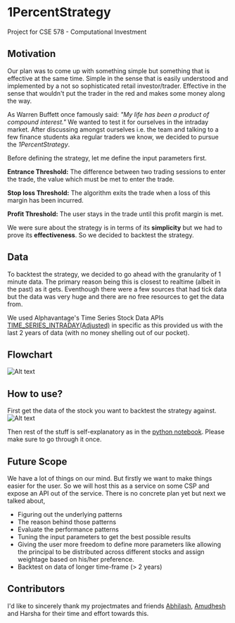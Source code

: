 # 1PercentStrategy
Project for CSE 578 - Computational Investment

## Motivation

Our plan was to come up with something simple but something that is effective at the same time. Simple in the sense that is easily understood and implemented by a not so sophisticated retail investor/trader. Effective in the sense that wouldn't put the trader in the red and makes some money along the way.

As Warren Buffett once famously said: *"My life has been a product of compound interest."* We wanted to test it for ourselves in the intraday market. After discussing amongst ourselves i.e. the team and talking to a few finance students aka regular traders we know, we decided to pursue the *1PercentStrategy*.

Before defining the strategy, let me define the input parameters first. 

**Entrance Threshold:** The difference between two trading sessions to enter the trade, the
value which must be met to enter the trade.

**Stop loss Threshold:** The algorithm exits the trade when a loss of this margin has been
incurred. 

**Profit Threshold:** The user stays in the trade until this profit margin is met.

We were sure about the strategy is in terms of its **simplicity** but we had to prove its **effectiveness**. So we decided to backtest the strategy.

## Data

To backtest the strategy, we decided to go ahead with the granularity of 1 minute data. The primary reason being this is closest to realtime (albeit in the past) as it gets. Eventhough there were a few sources that had tick data but the data was very huge and there are no free resources to get the data from.

We used Alphavantage's Time Series Stock Data APIs [TIME_SERIES_INTRADAY(Adjusted)](https://www.alphavantage.co/documentation/#intraday-extended) in specific as this provided us with the last 2 years of data (with no money shelling out of our pocket).

## Flowchart
![Alt text](images/FlowChart_Algo.png)


## How to use?
 First get the data of the stock you want to backtest the strategy against. ![Alt text](images/HowToGetStockDataIntoCSV.png)

 Then rest of the stuff is self-explanatory as in the [python notebook](https://github.com/ImVis10/1PercentStrategy/blob/master/1PercentStrategy.ipynb). Please make sure to go through it once.

 ## Future Scope
 We have a lot of things on our mind. But firstly we want to make things easier for the user. So we will host this as a service on some CSP and expose an API out of the service. There is no concrete plan yet but next we talked about,
 - Figuring out the underlying patterns
 - The reason behind those patterns
 - Evaluate the performance patterns
 - Tuning the input parameters to get the best possible results
 - Giving the user more freedom to define more parameters like allowing the principal to be distributed across different stocks and assign weightage based on his/her preference.
 - Backtest on data of longer time-frame (> 2 years)

 ## Contributors
 I'd like to sincerely thank my projectmates and friends [Abhilash](https://github.com/AbhilashBharadwaj), [Amudhesh](https://github.com/AMX0013) and Harsha for their time and effort towards this.
